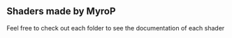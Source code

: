 ## Shaders made by MyroP

Feel free to check out each folder to see the documentation of each shader


